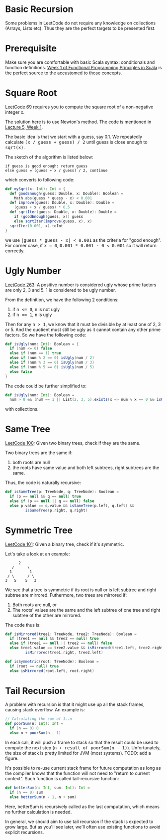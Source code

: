 Basic Recursion
===

Some problems in LeetCode do not require any knowledge on 
collections (Arrays, Lists etc). Thus they are the perfect
targets to be presented first.

# Prerequisite
Make sure you are comfortable with basic Scala syntax:
conditionals and function definitions. 
[Week 1 of Functional Programming Principles in Scala](https://www.coursera.org/learn/progfun1/home/week/1)
is the perfect source to the accustomed to those concepts.

# Square Root
[LeetCode 69](https://leetcode.com/problems/sqrtx/description/) requires you to
compute the square root of a non-negative integer x.

The solution here is to use Newton's method. The code is mentioned in
[Lecture 5, Week 1](https://www.coursera.org/learn/progfun1/lecture/FQDE1/lecture-1-5-example-square-roots-with-newtons-method).

The basic idea is that we start with a guess, say 0.1. We repeatedly calculate
<tt>(x / guess + guess) / 2</tt> until guess is close enough to <tt>sqrt(x)</tt>.

The sketch of the algorithm is listed below:

    if guess is good enough: return guess
    else guess = (guess + x / guess) / 2, continue

which converts to following code:


```scala
def mySqrt(x: Int): Int = {
  def goodEnough(guess: Double, x: Double): Boolean =
    Math.abs(guess * guess - x) < 0.001
  def improve(guess: Double, x: Double): Double =
    (guess + x / guess) * 0.5
  def sqrtIter(guess: Double, x: Double): Double =
    if (goodEnough(guess, x)) guess
    else sqrtIter(improve(guess, x), x)
  sqrtIter(0.001, x).toInt
}
```

we use <tt> |guess * guess - x| < 0.001</tt> as the criteria for "good enough".
For corner case, if <tt>x = 0</tt>, <tt>0.001 * 0.001 - 0 < 0.001</tt> so it will
return correctly.

# Ugly Number
[LeetCode 263](https://leetcode.com/problems/ugly-number/description/): A positive number 
is considered ugly whose prime factors are only 2, 3 and 5. 1 is considered to be
ugly number.

From the definition, we have the following 2 conditions:

1. if <tt>n <= 0</tt>, <tt>n</tt> is not ugly
2. if <tt>n == 1</tt>, <tt>n</tt> is ugly

Then for any <tt>n > 1</tt>, we know that it must be divisible by at least one of
2, 3 or 5. And the quotient must still be ugly as it cannot contain any other prime
factors. So we have the following code:

```scala
def isUgly(num: Int): Boolean = {
  if (num <= 0) false
  else if (num == 1) true
  else if (num % 2 == 0) isUgly(num / 2)
  else if (num % 3 == 0) isUgly(num / 3)
  else if (num % 5 == 0) isUgly(num / 5)
  else false
}
```

The code could be further simplified to:

```scala
def isUgly(num: Int): Boolean =
  num > 0 && (num == 1 || List(2, 3, 5).exists(x => num % x == 0 && isUgly(num / x)))
```

with collections.

# Same Tree
[LeetCode 100](https://leetcode.com/problems/same-tree/description/): Given two binary trees, 
check if they are the same.

Two binary trees are the same if:

1. both roots are null
2. the roots have same value and both left subtrees, right subtrees are the same.

Thus, the code is naturally recursive:

```scala
def isSameTree(p: TreeNode, q: TreeNode): Boolean =
  if (p == null && q == null) true
  else if (p == null || q == null) false
  else p.value == q.value && isSameTree(p.left, q.left) &&
         isSameTree(p.right, q.right)
```

# Symmetric Tree
[LeetCode 101](https://leetcode.com/problems/symmetric-tree/description/): Given a binary tree,
check if it's symmetric.

Let's take a look at an example:

```
      2
   /      \
  1        1
 / \      / \
3   5    5   3

```

We see that a tree is symmetric if its root is null or is left subtree and right subtree are
mirrored. Futhermore, two trees are mirrored if:

1. Both roots are null, or
2. The roots' values are the same and the left subtree of one tree and right subtree of the other
   are mirrored.

The code thus is:

```scala
def isMirrored(tree1: TreeNode, tree2: TreeNode): Boolean =
  if (tree1 == null && tree2 == null) true
  else if (tree1 == null || tree2 == null) false
  else tree1.value == tree2.value && isMirrored(tree1.left, tree2.right) &&
         isMirrored(tree1.right, tree2.left)

def isSymmetric(root: TreeNode): Boolean =
  if (root == null) true
  else isMirrored(root.left, root.right)
```

# Tail Recursion
A problem with recursion is that it might use up all the stack frames, causing stack overflow.
An example is:

```scala
// Calculating the sum of 1..n
def poorSum(n: Int): Int =
  if (n == 0) 0
  else n + poorSum(n - 1)
```

In each call, it will push a frame to stack so that the result could be used to compute
the next step (<tt>n + result of poorSum(n - 1)</tt>). Unfortunately, the size of stack
is pretty limited for JVM (most systems). TODO: add a figure.

It's possible to re-use current stack frame for future computation as long as the compiler
knows that the function will not need to "return to current context". Such function
is called tail-recursive function:

```scala
def betterSum(n: Int, sum: Int): Int =
  if (n == 0) sum
  else betterSum(n - 1, n + sum)
```

Here, betterSum is recursively called as the last computation, which means no further
calculation is needed.

In general, we should aim to use tail recursion if the stack is expected to grow large.
But as you'll see later, we'll often use existing functions to avoid explicit recursions.

